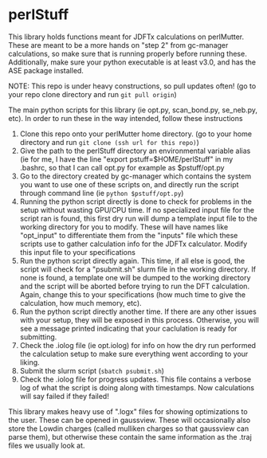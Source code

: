 # perlStuff

This library holds functions meant for JDFTx calculations on perlMutter. These are meant to be a more hands on "step 2" from gc-manager calculations, so make sure that is running properly before running these. Additionally, make sure your python executable is at least v3.0, and has the ASE package installed.

NOTE: This repo is under heavy constructions, so pull updates often! (go to your repo clone directory and run `git pull origin`)

The main python scripts for this library (ie opt.py, scan_bond.py, se_neb.py, etc). In order to run these in the way intended, follow these instructions
1. Clone this repo onto your perlMutter home directory. (go to your home directory and run `git clone (ssh url for this repo)`)
2. Give the path to the perlStuff directory an environmental variable alias (ie for me, I have the line "export pstuff=$HOME/perlStuff" in my .bashrc, so that I can call
   opt.py for example as $pstuff/opt.py
3. Go to the directory created by gc-manager which contains the system you want to use one of these scripts on, and directly run the script through command line
   (ie `python $pstuff/opt.py`)
4. Running the python script directly is done to check for problems in the setup without wasting GPU/CPU time. If no specialized input file for the script ran is found, this first
   dry run will dump a template input file to the working directory for you to modify. These will have names like "opt_input" to differentiate them from the "inputs" file which
   these scripts use to gather calculation info for the JDFTx calculator. Modify this input file to your specifications
5. Run the python script directly again. This time, if all else is good, the script will check for a "psubmit.sh" slurm file in the working directory. If none is found, a template
   one will be dumped to the working directory and the script will be aborted before trying to run the DFT calculation. Again, change this to your specifications (how much time
   to give the calculation, how much memory, etc).
6. Run the python script directly another time. If there are any other issues with your setup, they will be exposed in this process. Otherwise, you will see a message printed
   indicating that your caclulation is ready for submitting.
7. Check the .iolog file (ie opt.iolog) for info on how the dry run performed the calculation setup to make sure everything went according to your liking.
8. Submit the slurm script (`sbatch psubmit.sh`)
9. Check the .iolog file for progress updates. This file contains a verbose log of what the script is doing along with timestamps. Now calculations will say failed if they failed!

This library makes heavy use of ".logx" files for showing optimizations to the user. These can be opened in gaussview. These will occasionally also store the Lowdin charges
(called mulliken charges so that gaussview can parse them), but otherwise these contain the same information as the .traj files we usually look at. 
